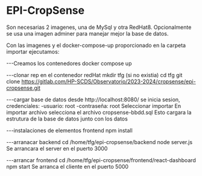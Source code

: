 # EPI-CropSense


Son necesarias 2 imagenes, una de MySql y otra RedHat8. Opcionalmente se usa una imagen adminer para manejar mejor la base de datos.

Con las imagenes y el docker-compose-up proporcionado en la carpeta importar ejecutamos:

---Creamos los contenedores
    docker compose up

---clonar rep en el contenedor redHat
    mkdir tfg (si no existia)
    cd tfg
	git clone https://gitlab.com/HP-SCDS/Observatorio/2023-2024/cropsense/epi-cropsense.git

---cargar base de datos
    desde http://localhost:8080/
    se inicia sesion, credenciales:
        -usuario: root
        -contraseña: root
    Seleccionar importar
    En importar archivo selecciona el archivo cropsense-bbdd.sql
    Esto cargara la estrutura de la base de datos junto con los datos 

---instalaciones de elementos frontend
	npm install


---arranacar backend
	cd /home/tfg/epi-cropsense/backend
	node server.js
Se arrancara el server en el puerto 3000

---arrancar frontend
	cd /home/tfg/epi-cropsense/frontend/react-dashboard
	npm start
Se arranca el cliente en el puerto 5000
